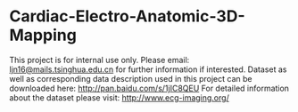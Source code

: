 # Cardiac-Electro-Anatomic-3D-Mapping
This project is for internal use only. Please email: ljn16@mails.tsinghua.edu.cn for further information if interested.
Dataset as well as corresponding data description used in this project can be downloaded here: http://pan.baidu.com/s/1jIC8QEU
For detailed information about the dataset please visit: http://www.ecg-imaging.org/


